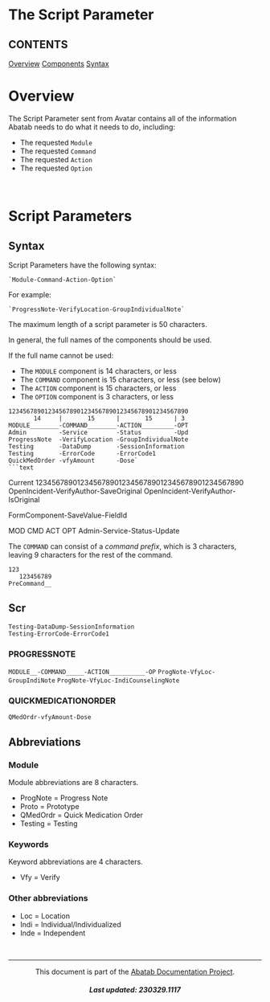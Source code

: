 # The Script Parameter

## CONTENTS
[Overview](#overview)
[Components](components)
[Syntax](#syntax)

# Overview
The Script Parameter sent from Avatar contains all of the information Abatab needs to do what it needs to do, including:

* The requested `Module`  
* The requested `Command`
* The requested `Action`
* The requested `Option`




<br>

# Script Parameters

## Syntax





Script Parameters have the following syntax:

    `Module-Command-Action-Option`

For example:

    `ProgressNote-VerifyLocation-GroupIndividualNote`

The maximum length of a script parameter is 50 characters.

In general, the full names of the components should be used.

If the full name cannot be used:

* The `MODULE` component is 14 characters, or less
* The `COMMAND` component is 15 characters, or less (see below)
* The `ACTION` component is 15 characters, or less
* The `OPTION` component is 3 characters, or less

```text
12345678901234567890123456789012345678901234567890
       14     |       15      |       15      | 3
MODULE________-COMMAND________-ACTION_________-OPT
Admin         -Service        -Status         -Upd
ProgressNote  -VerifyLocation -GroupIndividualNote
Testing       -DataDump       -SessionInformation
Testing       -ErrorCode      -ErrorCode1
QuickMedOrder -vfyAmount      -Dose`
```text
```

Current
12345678901234567890123456789012345678901234567890
OpenIncident-VerifyAuthor-SaveOriginal
OpenIncident-VerifyAuthor-IsOriginal

FormComponent-SaveValue-FieldId

MOD   CMD     ACT    OPT
Admin-Service-Status-Update

The `COMMAND` can consist of a *command prefix*, which is 3 characters, leaving 9 characters for the rest of the command.

```
123
   123456789
PreCommand__
```


## Scr

`Testing-DataDump-SessionInformation`  
`Testing-ErrorCode-ErrorCode1`  

### PROGRESSNOTE
`MODULE__-COMMAND_____-ACTION__________-OP`
`ProgNote-VfyLoc-GroupIndiNote`
`ProgNote-VfyLoc-IndiCounselingNote`  

### QUICKMEDICATIONORDER
`QMedOrdr-vfyAmount-Dose`


## Abbreviations

### Module

Module abbreviations are 8 characters.

* ProgNote = Progress Note
* Proto    = Prototype
* QMedOrdr = Quick Medication Order
* Testing  = Testing

### Keywords

Keyword abbreviations are 4 characters.

* Vfy  = Verify  

### Other abbreviations

* Loc  = Location
* Indi = Individual/Individualized
* Inde = Independent

<br>

***

<div align="center">

  This document is part of the [Abatab Documentation Project](../Abatab%20Documentation%20Project.md).

  <h5>
    Last updated: 230329.1117
  </h5>

</div>
